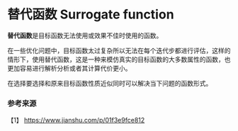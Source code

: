 # 替代函数 Surrogate function

**替代函数**是目标函数无法使用或效果不佳时使用的函数。

在一些优化问题中，目标函数太过复杂所以无法在每个迭代步都进行评估，这样的情形下，使用替代函数，这是一种来模仿真实的目标函数的大多数属性的函数，也更加容易进行解析分析或者其计算代价更小。

在选择要选择和原来目标函数性质近似同时可以解决当下问题的函数形式。


### 参考来源

【1】  https://www.jianshu.com/p/01f3e9fce812